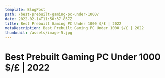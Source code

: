 ```yaml
---
template: BlogPost
path: /best-prebuilt-gaming-pc-under-1000/
date: 2022-02-14T11:50:37.857Z
title: Best Prebuilt Gaming PC Under 1000 $/£ | 2022
metaDescription: Best Prebuilt Gaming PC Under 1000 $/£ | 2022
thumbnail: /assets/image-5.jpg
---
```

# Best Prebuilt Gaming PC Under 1000 $/£ | 2022
